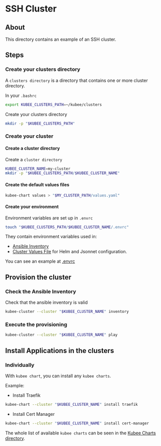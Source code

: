 # SSH Cluster

## About

This directory contains an example of an SSH cluster. 

## Steps

### Create your clusters directory

A `clusters directory` is a directory that contains one or more cluster directory.

In your `.bashrc`
```bash
export KUBEE_CLUSTERS_PATH=~/kubee/clusters
```
Create your clusters directory
```bash
mkdir -p "$KUBEE_CLUSTERS_PATH"
```

### Create your cluster

#### Create a cluster directory

Create a `cluster directory`
```bash
KUBEE_CLUSTER_NAME=my-cluster
mkdir -p "$KUBEE_CLUSTERS_PATH/$KUBEE_CLUSTER_NAME"
```

#### Create the default values files

```bash
kubee-chart values > "$MY_CLUSTER_PATH/values.yaml" 
```

#### Create your environment

Environment variables are set up in `.envrc`

```bash
touch "$KUBEE_CLUSTERS_PATH/$KUBEE_CLUSTER_NAME/.envrc"
```

They contain environment variables used in:
* [Ansible Inventory](../../ansible/inventory.yml)
* [Cluster Values File](values.yaml) for Helm and Jsonnet configuration. 

You can see an example at [.envrc](.envrc)

## Provision the cluster

### Check the Ansible Inventory

Check that the ansible inventory is valid
```bash
kubee-cluster --cluster "$KUBEE_CLUSTER_NAME" inventory
```

### Execute the provisioning

```bash
kubee-cluster --cluster "$KUBEE_CLUSTER_NAME" play
```

## Install Applications in the clusters

### Individually

With `kubee chart`, you can install any `kubee charts`.

Example:
* Install Traefik
```bash
kubee-chart --cluster "$KUBEE_CLUSTER_NAME" install traefik
```
* Install Cert Manager
```bash
kubee-chart --cluster "$KUBEE_CLUSTER_NAME" install cert-manager
```

The whole list of available `kubee charts` can be seen in the [Kubee Charts directory](../../charts/README.md).
